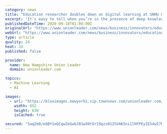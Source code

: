 ```yaml
---
category: news
title: "Education researcher doubles down on digital learning at SNHU Labs"
excerpt: "It’s easy to tell when you’re in the presence of deep knowledge and passion — that’s the sense you get when talking with social psychologist and researcher Dr. Faby Gagne"
publishedDateTime: 2020-09-18T01:00:00Z
originalUrl: "https://www.unionleader.com/news/business/innovators/education-researcher-doubles-down-on-digital-learning-at-snhu-labs/article_59e08aef-4b16-51f7-bcee-0e3a9813ae05.html"
webUrl: "https://www.unionleader.com/news/business/innovators/education-researcher-doubles-down-on-digital-learning-at-snhu-labs/article_59e08aef-4b16-51f7-bcee-0e3a9813ae05.html"
type: article
quality: 24
heat: 24
published: false

provider:
  name: New Hampshire Union Leader
  domain: unionleader.com

topics:
  - Machine Learning
  - AI

images:
  - url: "https://bloximages.newyork1.vip.townnews.com/unionleader.com/content/tncms/assets/v3/editorial/a/35/a356ad4d-87f0-571f-9e2c-94a8483dea1c/5f628b202374c.image.jpg?resize=852%2C630"
    width: 852
    height: 630
    isCached: true

secured: "5aq2m0/e6BY1eQCqwZeGwbJ01wX0tOr19qzz01ZSVAKSni1lHFPEyIE54wI7Nz1bRilAqLtUMbB79YCY/IAfqGPgnXmaaDPSsD9v9/p9TJJ88SQvP33rWGzeVplU0YHW/05a9tx/Ub1K6Fp8qbnHanGrtNLjRJAdmW3pdmENRHsY72WQ5wEu+EIg8Y9ODTU9gGfN80QWahFT7csZBOg4z5vbpWD7egz/dplRJhyHzNQp7iuXbtBRkhoIWF3SxLs9fLLKLm1EM9/gysGyU7aGQJXvjCTmJmLbr4yxJQ0fLxTVZlwy0HmbUc7lagzgAM21m8zu28syBKTcT79457kS6rylUGYgbpK+xsSBChICDLk=;w1jxl/TJf3aY2yIz0WIYeA=="
---
```


